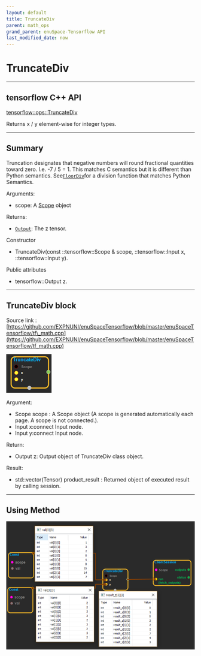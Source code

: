 ```yaml
--- 
layout: default 
title: TruncateDiv 
parent: math_ops 
grand_parent: enuSpace-Tensorflow API 
last_modified_date: now 
--- 
```


# TruncateDiv

---

## tensorflow C++ API

[tensorflow::ops::TruncateDiv](https://www.tensorflow.org/api_docs/cc/class/tensorflow/ops/truncate-div)

Returns x / y element-wise for integer types.

---

## Summary

Truncation designates that negative numbers will round fractional quantities toward zero. I.e. -7 / 5 = 1. This matches C semantics but it is different than Python semantics. See[`FloorDiv`](https://www.tensorflow.org/api_docs/cc/class/tensorflow/ops/floor-div.html#classtensorflow_1_1ops_1_1_floor_div)for a division function that matches Python Semantics.

Arguments:

* scope: A [Scope](https://www.tensorflow.org/api_docs/cc/class/tensorflow/scope.html#classtensorflow_1_1_scope) object

Returns:

* [`Output`](https://www.tensorflow.org/api_docs/cc/class/tensorflow/output.html#classtensorflow_1_1_output): The z tensor.

Constructor

* TruncateDiv\(const ::tensorflow::Scope & scope, ::tensorflow::Input x, ::tensorflow::Input y\).

Public attributes

* tensorflow::Output z.

---

## TruncateDiv block

Source link : [https://github.com/EXPNUNI/enuSpaceTensorflow/blob/master/enuSpaceTensorflow/tf\_math.cpp](https://github.com/EXPNUNI/enuSpaceTensorflow/blob/master/enuSpaceTensorflow/tf_math.cpp)

![](./assets/math_TruncateDiv_Symbol.png)

Argument:

* Scope scope : A Scope object \(A scope is generated automatically each page. A scope is not connected.\).
* Input x:connect  Input node.
* Input y:connect  Input node.

Return:

* Output z: Output object of TruncateDiv class object.

Result:

* std::vector\(Tensor\) product\_result : Returned object of executed result by calling session.

---

## Using Method

![](./assets/math_TruncateDiv_Method.png)

